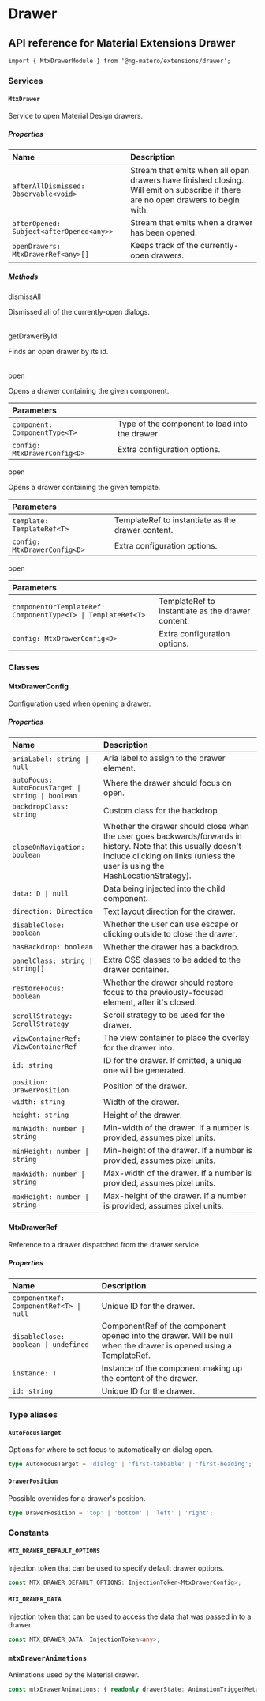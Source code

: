 # Drawer

## API reference for Material Extensions Drawer

`import { MtxDrawerModule } from '@ng-matero/extensions/drawer';`

### Services

#### `MtxDrawer`

Service to open Material Design drawers.

##### Properties

| Name | Description |
| :--- | :--- |
| `afterAllDismissed: Observable<void>` | Stream that emits when all open drawers have finished closing. Will emit on subscribe if there are no open drawers to begin with. |
| `afterOpened: Subject<afterOpened<any>>` | Stream that emits when a drawer has been opened. |
| `openDrawers: MtxDrawerRef<any>[]` | Keeps track of the currently-open drawers. |

##### Methods

<a>dismissAll</a>

Dismissed all of the currently-open dialogs.

| | |
| :--- | :--- |

<a>getDrawerById</a>

Finds an open drawer by its id.

| | |
| :--- | :--- |

<a>open</a>

Opens a drawer containing the given component.

| Parameters |  |
| :--- | :--- |
| `component: ComponentType<T>` | Type of the component to load into the drawer. |
| `config: MtxDrawerConfig<D>` | Extra configuration options. |

<a>open</a>

Opens a drawer containing the given template.

| Parameters |  |
| :--- | :--- |
| `template: TemplateRef<T>` | TemplateRef to instantiate as the drawer content. |
| `config: MtxDrawerConfig<D>` | Extra configuration options. |

<a>open</a>

| Parameters |  |
| :--- | :--- |
| `componentOrTemplateRef: ComponentType<T> \| TemplateRef<T>` | TemplateRef to instantiate as the drawer content. |
| `config: MtxDrawerConfig<D>` | Extra configuration options. |

### Classes

#### MtxDrawerConfig

Configuration used when opening a drawer.

##### Properties

| Name | Description |
| :--- | :--- |
| `ariaLabel: string \| null` | Aria label to assign to the drawer element. |
| `autoFocus: AutoFocusTarget \| string \| boolean` | Where the drawer should focus on open. |
| `backdropClass: string` | Custom class for the backdrop. |
| `closeOnNavigation: boolean` | Whether the drawer should close when the user goes backwards/forwards in history. Note that this usually doesn't include clicking on links (unless the user is using the HashLocationStrategy). |
| `data: D \| null` | Data being injected into the child component. |
| `direction: Direction` | Text layout direction for the drawer. |
| `disableClose: boolean` | Whether the user can use escape or clicking outside to close the drawer. |
| `hasBackdrop: boolean` | Whether the drawer has a backdrop. |
| `panelClass: string \| string[]` | Extra CSS classes to be added to the drawer container. |
| `restoreFocus: boolean` | Whether the drawer should restore focus to the previously-focused element, after it's closed. |
| `scrollStrategy: ScrollStrategy` | Scroll strategy to be used for the drawer. |
| `viewContainerRef: ViewContainerRef` | The view container to place the overlay for the drawer into. |
| `id: string` | ID for the drawer. If omitted, a unique one will be generated. |
| `position: DrawerPosition` | Position of the drawer. |
| `width: string` | Width of the drawer. |
| `height: string` | Height of the drawer. |
| `minWidth: number \| string` | Min-width of the drawer. If a number is provided, assumes pixel units. |
| `minHeight: number \| string` | Min-height of the drawer. If a number is provided, assumes pixel units. |
| `maxWidth: number \| string` | Max-width of the drawer. If a number is provided, assumes pixel units. |
| `maxHeight: number \| string` | Max-height of the drawer. If a number is provided, assumes pixel units. |

#### MtxDrawerRef

Reference to a drawer dispatched from the drawer service.

##### Properties

| Name | Description |
| :--- | :--- |
| `componentRef: ComponentRef<T> \| null` | Unique ID for the drawer. |
| `disableClose: boolean \| undefined` | ComponentRef of the component opened into the drawer. Will be null when the drawer is opened using a TemplateRef. |
| `instance: T` | Instance of the component making up the content of the drawer. |
| `id: string` | Unique ID for the drawer. |

### Type aliases

#### `AutoFocusTarget`

Options for where to set focus to automatically on dialog open.

```ts
type AutoFocusTarget = 'dialog' | 'first-tabbable' | 'first-heading';
```

#### `DrawerPosition`

Possible overrides for a drawer's position.

```ts
type DrawerPosition = 'top' | 'bottom' | 'left' | 'right';
```

### Constants

#### `MTX_DRAWER_DEFAULT_OPTIONS`

Injection token that can be used to specify default drawer options.

```ts
const MTX_DRAWER_DEFAULT_OPTIONS: InjectionToken<MtxDrawerConfig>;
```

#### `MTX_DRAWER_DATA`

Injection token that can be used to access the data that was passed in to a drawer.

```ts
const MTX_DRAWER_DATA: InjectionToken<any>;
```

### `mtxDrawerAnimations`

Animations used by the Material drawer.

```ts
const mtxDrawerAnimations: { readonly drawerState: AnimationTriggerMetadata; };
```
